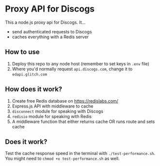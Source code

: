 # Proxy API for Discogs

This a node.js proxy api for Discogs. It…

- send authenticated requests to Discogs
- caches everything with a Redis server

## How to use

1. Deploy this repo to any node host (remember to set keys in `.env` file)
2. Where you'd normally request `api.discogs.com`, change it to `edapi.glitch.com`

## How does it work?

1. Create free Redis database on https://redislabs.com/
2. Express.js API with middleware to cache
3. `disconnect` module for speaking with Discogs
4. `redisio` module for speaking with Redis
5. A middleware function that either returns cache OR runs route and sets cache

## Does it work?

Test the cache response speed in the terminal with `./test-performance.sh`.
You might need to `chmod +x test-performance.sh` as well.

